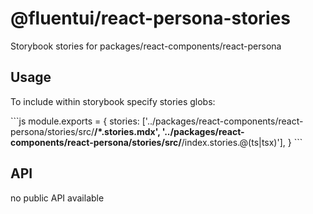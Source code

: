 # @fluentui/react-persona-stories

Storybook stories for packages/react-components/react-persona

## Usage

To include within storybook specify stories globs:

\`\`\`js
module.exports = {
stories: ['../packages/react-components/react-persona/stories/src/**/*.stories.mdx', '../packages/react-components/react-persona/stories/src/**/index.stories.@(ts|tsx)'],
}
\`\`\`

## API

no public API available
